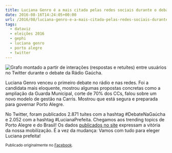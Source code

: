 ```yaml
---
title: Luciana Genro é a mais citada pelas redes sociais durante o debate da Rádio Gaúcha
date: 2016-08-16T14:24:05+00:00
url: /2016/08/luciana-genro-e-a-mais-citada-pelas-redes-sociais-durante-o-debate-da-radio-gaucha/
tags:
  - dataviz
  - eleições 2016
  - gephi
  - luciana genro
  - porto alegre
  - twitter
---
```


![Grafo montado a partir de interações (respostas e retuítes) entre usuários no Twitter durante o debate da Rádio Gaúcha.](/wp-content/uploads/2016/12/rede-595x600.png)

Luciana Genro venceu o primeiro debate no rádio e nas redes. Foi a candidata mais eloquente, mostrou algumas propostas concretas como a ampliação da Guarda Municipal, corte de 70% dos CCs, falou sobre um novo modelo de gestão na Carris. Mostrou que está segura e preparada para governar Porto Alegre.

No Twitter, foram publicados 2.871 tuítes com a hashtag #DebateNaGaúcha e 2.052 com a hashtag #LucianaPrefeita. Chegamos aos trending topics de Porto Alegre e do Brasil! Os dados [publicados no site][1] expressam a vitória da nossa mobilização. É a vez da mudança: Vamos com tudo para eleger Luciana prefeita!

<small>Publicado originalmente no <a href="https://www.facebook.com/timadeira/posts/10210299867391879">Facebook</a>.</small>

[1]: https://lucianagenro.com.br/2016/08/luciana-genro-e-a-mais-citada-pelas-redes-sociais-durante-o-debate-da-radio-gaucha/
